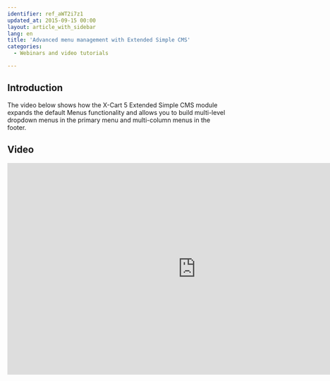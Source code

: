 ```yaml
---
identifier: ref_aWT2i7z1
updated_at: 2015-09-15 00:00
layout: article_with_sidebar
lang: en
title: 'Advanced menu management with Extended Simple CMS'
categories:
  - Webinars and video tutorials

---
```



## Introduction

The video below shows how the X-Cart 5 Extended Simple CMS module expands the default Menus functionality and allows you to build multi-level dropdown menus in the primary menu and multi-column menus in the footer.

## Video

<iframe class="youtube-player" type="text/html" style="width: 853px; height: 480px" src="https://www.youtube.com/embed/_HNK2PRr_Io" frameborder="0"></iframe>